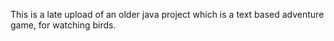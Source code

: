 This is a late upload of an older java project which is a text based adventure game, for watching birds.
